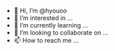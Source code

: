 - 👋 Hi, I’m @hyouoo
- 👀 I’m interested in ...
- 🌱 I’m currently learning ...
- 💞️ I’m looking to collaborate on ...
- 📫 How to reach me ...

<!---
hyouoo/hyouoo is a ✨ special ✨ repository because its `README.md` (this file) appears on your GitHub profile.
You can click the Preview link to take a look at your changes.
--->
